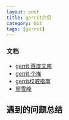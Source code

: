 ```yaml
---
layout: post
title: gerrit介绍
category: Git
tags: [gerrit]
---
```


### 文档

* [gerrit 百度文库](http://wenku.baidu.com/view/e7784e4f2e3f5727a5e96254.html)
* [gerrit 个推](Http://www.getui.com/news/gerrit-2/)
* [gerrit权威指南](http://www.worldhello.net/gotgit/)
* [廖雪峰](http://www.liaoxuefeng.com/wiki/0013739516305929606dd18361248578c67b8067c8c017b000/0013760174128707b935b0be6fc4fc6ace66c4f15618f8d000)

## 遇到的问题总结

